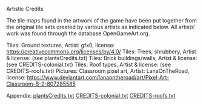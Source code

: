 Artistic Credits

The tile maps found in the artwork of the game have been put together from the original tile sets created by various artists as indicated below.
All artists' work was found through the database OpenGameArt.org.

Tiles: Ground textures, Artist: gfx0, license: https://creativecommons.org/licenses/by/4.0/
Tiles: Trees, shrubbery, Artist & license: (see plantsCredits.txt)
Tiles: Brick buildings/walls, Artist & license: (see CREDITS-colonial.txt)
Tiles: Roof types, Artist & license: (see CREDITS-roofs.txt)
Pictures: Classroom pixel art, Artist: LanaOnTheRoad, license: https://www.deviantart.com/lanaontheroad/art/Pixel-Art-Classroom-B-2-807285585

Appendix:
[plantsCredits.txt](https://github.com/user-attachments/files/18759349/plantsCredits.txt)
[CREDITS-colonial.txt](https://github.com/user-attachments/files/18759367/CREDITS-colonial.txt)
[CREDITS-roofs.txt](https://github.com/user-attachments/files/18759389/CREDITS-roofs.txt)
